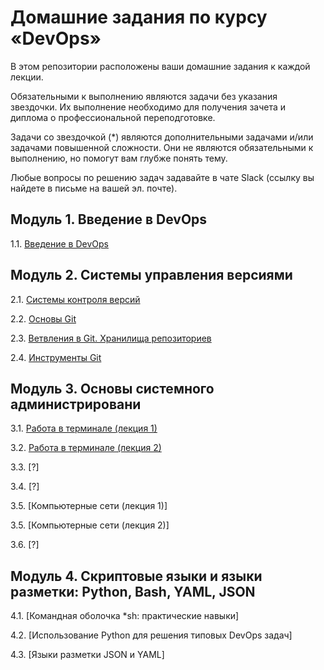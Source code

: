 # Домашние задания по курсу «DevOps»

В этом репозитории расположены ваши домашние задания к каждой лекции. 

Обязательными к выполнению являются задачи без указания звездочки. Их выполнение необходимо для получения зачета и диплома о профессиональной переподготовке.

Задачи со звездочкой (*) являются дополнительными задачами и/или задачами повышенной сложности. Они не являются обязательными к выполнению, но помогут вам глубже понять тему.

Любые вопросы по решению задач задавайте в чате Slack (ссылку вы найдете в письме на вашей эл. почте).

## Модуль 1. Введение в DevOps

1.1. [Введение в DevOps](01-intro-01)

## Модуль 2. Системы управления версиями

2.1. [Системы контроля версий](02-git-01-vcs)

2.2. [Основы Git](02-git-02-base)

2.3. [Ветвления в Git. Хранилища репозиториев](02-git-03-branching)

2.4. [Инструменты Git](02-git-04-tools)

## Модуль 3. Основы системного администрировани

3.1. [Работа в терминале (лекция 1)](03-sysadmin-01-terminal)

3.2. [Работа в терминале (лекция 2)](03-sysadmin-02-terminal)

3.3. [?]

3.4. [?]

3.5. [Компьютерные сети (лекция 1)]

3.5. [Компьютерные сети (лекция 2)]

3.6. [?]

## Модуль 4. Скриптовые языки и языки разметки: Python, Bash, YAML, JSON

4.1. [Командная оболочка *sh: практические навыки]

4.2. [Использование Python для решения типовых DevOps задач]

4.3. [Языки разметки JSON и YAML]
